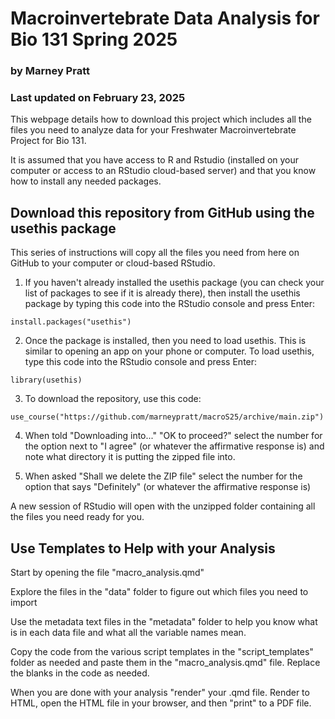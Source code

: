 # Macroinvertebrate Data Analysis for Bio 131 Spring 2025

### by Marney Pratt

### Last updated on February 23, 2025

This webpage details how to download this project which includes all the files you need to analyze data for your Freshwater Macroinvertebrate Project for Bio 131.

It is assumed that you have access to R and Rstudio (installed on your computer or access to an RStudio cloud-based server) and that you know how to install any needed packages.


## Download this repository from GitHub using the usethis package

This series of instructions will copy all the files you need from here on GitHub to your computer or cloud-based RStudio. 

1. If you haven't already installed the usethis package (you can check your list of packages to see if it is already there), then install the usethis package by typing this code into the RStudio console and press Enter:

`install.packages("usethis")`

2. Once the package is installed, then you need to load usethis. This is similar to opening an app on your phone or computer. To load usethis, type this code into the RStudio console and press Enter:

`library(usethis)`

3. To download the repository, use this code:

`use_course("https://github.com/marneypratt/macroS25/archive/main.zip")`


4. When told "Downloading into..." "OK to proceed?" select the number for the option next to "I agree" (or whatever the affirmative response is) and note what directory it is putting the zipped file into. 

5. When asked "Shall we delete the ZIP file" select the number for the option that says "Definitely" (or whatever the affirmative response is)

A new session of RStudio will open with the unzipped folder containing all the files you need ready for you.


## Use Templates to Help with your Analysis

Start by opening the file "macro_analysis.qmd"

Explore the files in the "data" folder to figure out which files you need to import

Use the metadata text files in the "metadata" folder to help you know what is in each data file and what all the variable names mean.

Copy the code from the various script templates in the "script_templates" folder as needed and paste them in the "macro_analysis.qmd" file.  Replace the blanks in the code as needed.


When you are done with your analysis "render" your .qmd file. Render to HTML, open the HTML file in your browser, and then "print" to a PDF file.
